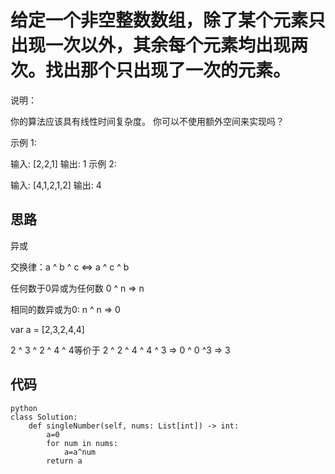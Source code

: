 # 给定一个非空整数数组，除了某个元素只出现一次以外，其余每个元素均出现两次。找出那个只出现了一次的元素。

说明：

你的算法应该具有线性时间复杂度。 你可以不使用额外空间来实现吗？

示例 1:

输入: [2,2,1]
输出: 1
示例 2:

输入: [4,1,2,1,2]
输出: 4

## 思路
异或

交换律：a ^ b ^ c <=> a ^ c ^ b

任何数于0异或为任何数 0 ^ n => n

相同的数异或为0: n ^ n => 0

var a = [2,3,2,4,4]

2 ^ 3 ^ 2 ^ 4 ^ 4等价于 2 ^ 2 ^ 4 ^ 4 ^ 3 => 0 ^ 0 ^3 => 3


## 代码

```
python
class Solution:
    def singleNumber(self, nums: List[int]) -> int:
        a=0
        for num in nums:
            a=a^num
        return a
        
```
